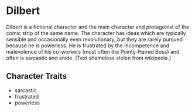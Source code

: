 # Dilbert

Dilbert is a fictional character and the main character and protagonist of the comic strip of the same name. The character has ideas which are typically sensible and occasionally even revolutionary, but they are rarely pursued because he is powerless. He is frustrated by the incompetence and malevolence of his co-workers (most often the Pointy-Haired Boss) and often is sarcastic and snide. (Text shameless stolen from wikipedia.)

## Character Traits

* sarcastic
* frustrated
* powerless

